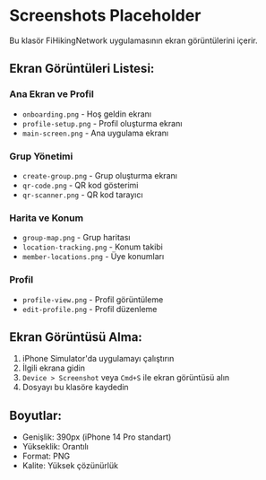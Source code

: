 # Screenshots Placeholder

Bu klasör FiHikingNetwork uygulamasının ekran görüntülerini içerir.

## Ekran Görüntüleri Listesi:

### Ana Ekran ve Profil
- `onboarding.png` - Hoş geldin ekranı
- `profile-setup.png` - Profil oluşturma ekranı  
- `main-screen.png` - Ana uygulama ekranı

### Grup Yönetimi
- `create-group.png` - Grup oluşturma ekranı
- `qr-code.png` - QR kod gösterimi
- `qr-scanner.png` - QR kod tarayıcı

### Harita ve Konum
- `group-map.png` - Grup haritası
- `location-tracking.png` - Konum takibi
- `member-locations.png` - Üye konumları

### Profil
- `profile-view.png` - Profil görüntüleme
- `edit-profile.png` - Profil düzenleme

## Ekran Görüntüsü Alma:
1. iPhone Simulator'da uygulamayı çalıştırın
2. İlgili ekrana gidin
3. `Device > Screenshot` veya `Cmd+S` ile ekran görüntüsü alın
4. Dosyayı bu klasöre kaydedin

## Boyutlar:
- Genişlik: 390px (iPhone 14 Pro standart)
- Yükseklik: Orantılı
- Format: PNG
- Kalite: Yüksek çözünürlük
